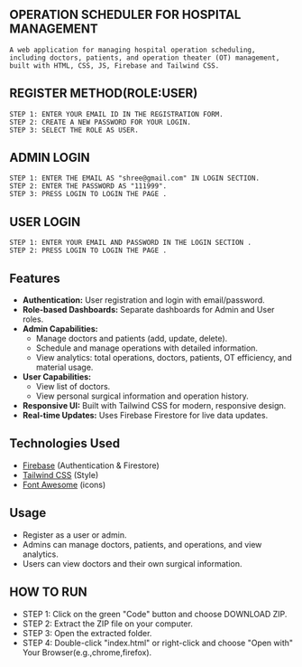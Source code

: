 ## OPERATION SCHEDULER FOR HOSPITAL MANAGEMENT 
    A web application for managing hospital operation scheduling, including doctors, patients, and operation theater (OT) management, built with HTML, CSS, JS, Firebase and Tailwind CSS.


## REGISTER METHOD(ROLE:USER)
    STEP 1: ENTER YOUR EMAIL ID IN THE REGISTRATION FORM.
    STEP 2: CREATE A NEW PASSWORD FOR YOUR LOGIN.
    STEP 3: SELECT THE ROLE AS USER.
## ADMIN LOGIN 
    STEP 1: ENTER THE EMAIL AS "shree@gmail.com" IN LOGIN SECTION.
    STEP 2: ENTER THE PASSWORD AS "111999".
    STEP 3: PRESS LOGIN TO LOGIN THE PAGE .
## USER LOGIN
    STEP 1: ENTER YOUR EMAIL AND PASSWORD IN THE LOGIN SECTION .
    STEP 2: PRESS LOGIN TO LOGIN THE PAGE .
    
    
## Features
- **Authentication:** User registration and login with email/password.
- **Role-based Dashboards:** Separate dashboards for Admin and User roles.
- **Admin Capabilities:**
  - Manage doctors and patients (add, update, delete).
  - Schedule and manage operations with detailed information.
  - View analytics: total operations, doctors, patients, OT efficiency, and material usage.
- **User Capabilities:**
  - View list of doctors.
  - View personal surgical information and operation history.
- **Responsive UI:** Built with Tailwind CSS for modern, responsive design.
- **Real-time Updates:** Uses Firebase Firestore for live data updates.


## Technologies Used
- [Firebase](https://firebase.google.com/) (Authentication & Firestore)
- [Tailwind CSS](https://tailwindcss.com/) (Style)
- [Font Awesome](https://fontawesome.com/) (icons)


## Usage
- Register as a user or admin.
- Admins can manage doctors, patients, and operations, and view analytics.
- Users can view doctors and their own surgical information.

## HOW TO RUN
- STEP 1: Click on the green "Code" button and choose DOWNLOAD ZIP.
- STEP 2: Extract the ZIP file on your computer.
- STEP 3: Open the extracted folder.
- STEP 4: Double-click "index.html" or right-click and choose "Open with" Your Browser(e.g.,chrome,firefox).
